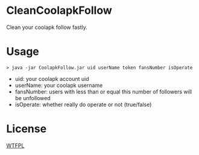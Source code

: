 # CleanCoolapkFollow

Clean your coolapk follow fastly.

# Usage

```shell
> java -jar CoolapkFollow.jar uid userName token fansNumber isOperate
```

- uid: your coolapk account uid
- userName: your coolapk username
- fansNumber: users with less than or equal this number of followers will be unfollowed
- isOperate: whether really do operate or not (true/false)

# License

[WTFPL](LICENSE)
